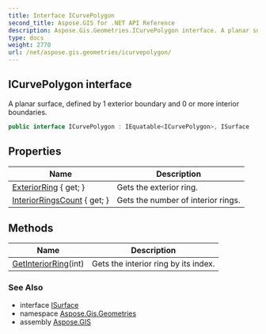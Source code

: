 ```yaml
---
title: Interface ICurvePolygon
second_title: Aspose.GIS for .NET API Reference
description: Aspose.Gis.Geometries.ICurvePolygon interface. A planar surface defined by 1 exterior boundary and 0 or more interior boundaries
type: docs
weight: 2770
url: /net/aspose.gis.geometries/icurvepolygon/
---
```

## ICurvePolygon interface

A planar surface, defined by 1 exterior boundary and 0 or more interior boundaries.

```csharp
public interface ICurvePolygon : IEquatable<ICurvePolygon>, ISurface
```

## Properties

| Name | Description |
| --- | --- |
| [ExteriorRing](../../aspose.gis.geometries/icurvepolygon/exteriorring/) { get; } | Gets the exterior ring. |
| [InteriorRingsCount](../../aspose.gis.geometries/icurvepolygon/interiorringscount/) { get; } | Gets the number of interior rings. |

## Methods

| Name | Description |
| --- | --- |
| [GetInteriorRing](../../aspose.gis.geometries/icurvepolygon/getinteriorring/)(int) | Gets the interior ring by its index. |

### See Also

* interface [ISurface](../isurface/)
* namespace [Aspose.Gis.Geometries](../../aspose.gis.geometries/)
* assembly [Aspose.GIS](../../)


